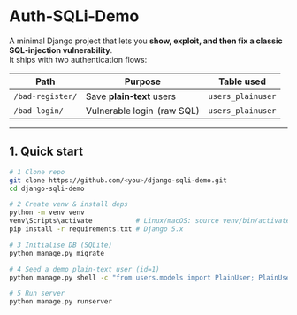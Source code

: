 # Auth‑SQLi‑Demo

A minimal Django project that lets you **show, exploit, and then fix a classic SQL‑injection vulnerability**.  
It ships with two authentication flows:

| Path                | Purpose                         | Table used           |
|---------------------|---------------------------------|----------------------|
| `/bad-register/`    | Save **plain‑text** users       | `users_plainuser`    |
| `/bad-login/`       | Vulnerable login  (raw SQL)     | `users_plainuser`    |

---

## 1.  Quick start

```bash
# 1 Clone repo
git clone https://github.com/<you>/django-sqli-demo.git
cd django-sqli-demo

# 2 Create venv & install deps
python -m venv venv
venv\Scripts\activate           # Linux/macOS: source venv/bin/activate
pip install -r requirements.txt # Django 5.x

# 3 Initialise DB (SQLite)
python manage.py migrate

# 4 Seed a demo plain‑text user (id=1)
python manage.py shell -c "from users.models import PlainUser; PlainUser.objects.get_or_create(username='bob', password='Secret123')"

# 5 Run server
python manage.py runserver
